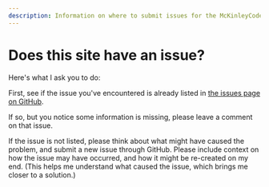 ```yaml
---
description: Information on where to submit issues for the McKinleyCode website
---
```

# Does this site have an issue?
Here's what I ask you to do:

First, see if the issue you've encountered is already listed in [the issues page on GitHub](https://github.com/cdmckinley/cdmckinley/issues).

If so, but you notice some information is missing, please leave a comment on that issue.

If the issue is not listed, please think about what might have caused the problem, and submit a new issue through GitHub. Please include context on how the issue may have occurred, and how it might be re-created on my end. (This helps me understand what caused the issue, which brings me closer to a solution.)